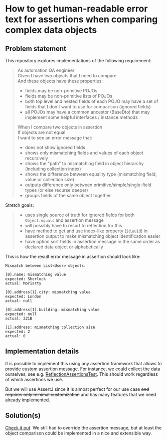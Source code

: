 # How to get human-readable error text for assertions when comparing complex data objects

## Problem statement
This repository explores implementations of the following requirement:

> As automation QA engineer  
> Given I have two objects that I need to compare  
> And these objects have these properties:  
> - fields may be non-primitive POJOs
> - fields may be non-primitive lists of POJOs
> - both top level and nested fields of each POJO may have a set of fields that I don't want to use for comparison (ignored fields)
> - all POJOs may have a common ancestor (BaseDto) that may implement some helpful interfaces / instance methods
>
> When I compare two objects in assertion  
> If objects are not equal  
> I want to see an error message that:  
> - does not show ignored fields 
> - shows only mismatching fields and values of each object recursively
> - shows the "path" to mismatching field in object hierarchy (including collection index)
> - shows the difference between equality type (mismatching field, value or collection size) 
> - outputs difference only between primitive/simple/single-field types (or else recurse deeper)
> - groups fields of the same object together
>

Stretch goals:

> - uses single source of truth for ignored fields for both `Object.equals` and assertion message
>  - will possibly have to resort to reflection for this
> - have method to get and use index-like property (`id`,`uuid`) in assertion output to make mismatching object identification easier
> - have option sort fields in assertion message in the same order as declared data object or alphabetically

This is how the result error message in assertion should look like:

```
Mismatch between List<User> objects:

[0].name: mismatching value
expected: Sherlock 
actual: Moriarty

[0].address[1].city: mismatching value
expected: London
actual: null

[0].address[1].building: mismatching value
expected: null
actual: 221B

[1].address: mismatching collection size
expected: 2
actual: 0
```

## Implementation details

It is possible to implement this using any assertion framework that allows to provide custom assertion message.
For instance, we could collect the data ourselves, see e.g. [ReflectionAssertionsTest](src/test/java/assertj/ReflectionAssertionsTest.java).
This should work regardless of which assertions we use.

But we will use AssertJ since it is almost perfect for our use case ~~and requires only minimal customization~~ and has many features that we need already implemented.

## Solution(s)

[Check it out](src/test/java/assertj/CustomAssertionsTest.java). 
We still had to override the assertion message, but at least the object comparison could be implemented in a nice and extensible way.